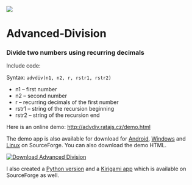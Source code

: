 ![](https://raw.githubusercontent.com/ratajs/Advanced-Division/master/icon.svg)

# Advanced-Division
### Divide two numbers using recurring decimals

Include code:

  <code><script src="https://cdn.jsdelivr.net/gh/ratajs/Advanced-Division@243807e4bde864decf4d18a11c9e836c5af88473/AdvDiv.min.js" type="text/javascript" integrity="sha384-rqDsKd8JKRuCuEwYL4QaHkMCQAbJDD7n7gLC2yXY+y6M8H+ihg4RambCHkHPiWL/" crossorigin="anonymous"></script></code>

Syntax:
<code>advdiv(n1, n2, r, rstr1, rstr2)</code>
* n1 – first number
* n2 – second number
* r – recurring decimals of the first number
* rstr1 – string of the recursion beginning
* rstr2 – string of the recursion end

Here is an online demo: <http://advdiv.ratajs.cz/demo.html>

The demo app is also available for download for [Android](https://sourceforge.net/projects/advanced-division/files/Advanced-Division-Cordova.apk/download), [Windows](https://sourceforge.net/projects/advanced-division/files/Advanced-Division-NWjs.exe/download) and [Linux](https://sourceforge.net/projects/advanced-division/files/Advanced-Division-NWjs-Linux.tar.gz/download) on SourceForge.
You can also download the demo HTML.

[![Download Advanced Division](https://a.fsdn.com/con/app/sf-download-button)](https://sourceforge.net/projects/advanced-division/files/latest/download)


I also created a [Python version](https://github.com/ratajs/Advanced-Division-py) and a [Kirigami app](https://invent.kde.org/ratajsk/advanced-division) which is available on SourceForge as well.
